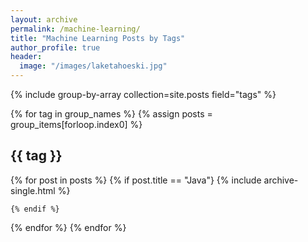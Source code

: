 ```yaml
---
layout: archive
permalink: /machine-learning/
title: "Machine Learning Posts by Tags"
author_profile: true
header:
  image: "/images/laketahoeski.jpg"
---
```

{% include group-by-array collection=site.posts field="tags" %}

{% for tag in group_names %}
  {% assign posts = group_items[forloop.index0] %}
  <h2 id="{{ tag | slugify }}" class="archive__subtitle">{{ tag }}</h2>
  {% for post in posts %}
  	{% if post.title == "Java"}
    	{% include archive-single.html %}
	
	{% endif %}
  {% endfor %}
{% endfor %}
